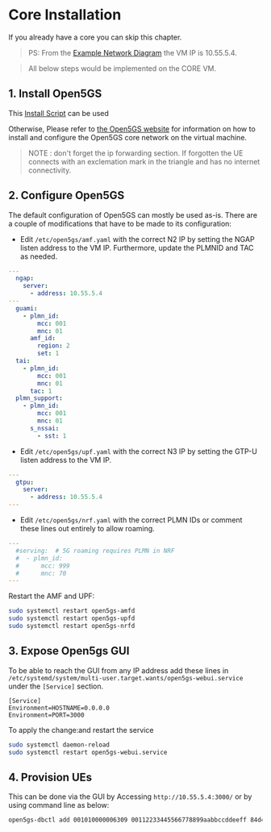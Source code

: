 # Core Installation

If you already have a core you can skip this chapter.

> PS: From the [Example Network Diagram](/drax-docs/) the VM IP is 10.55.5.4.

> All below steps would be implemented on the CORE VM.


## 1. Install Open5GS


This [Install Script](/drax-docs/core-install/open5gs_install_script_from_apt.sh) can be used 

Otherwise, Please refer to [the Open5GS website](https://open5gs.org/open5gs/docs/guide/01-quickstart/) for information on how to install and configure the Open5GS core network on the virtual machine.

> NOTE : don't forget the ip forwarding section. If forgotten the UE connects with an exclemation mark in the triangle and has no internet connectivity.

## 2. Configure Open5GS

The default configuration of Open5GS can mostly be used as-is.
There are a couple of modifications that have to be made to its configuration:

- Edit `/etc/open5gs/amf.yaml` with the correct N2 IP by setting the NGAP listen address to the VM IP. Furthermore, update the PLMNID and TAC as needed.

``` yaml
---
  ngap:
    server:
      - address: 10.55.5.4
---
  guami:
    - plmn_id:
        mcc: 001
        mnc: 01
      amf_id:
        region: 2
        set: 1
  tai:
    - plmn_id:
        mcc: 001
        mnc: 01
      tac: 1
  plmn_support:
    - plmn_id:
        mcc: 001
        mnc: 01
      s_nssai:
        - sst: 1
```

- Edit `/etc/open5gs/upf.yaml` with the correct N3 IP by setting the GTP-U listen address to the VM IP.

``` yaml
---
  gtpu:
    server:
      - address: 10.55.5.4
---
```

- Edit `/etc/open5gs/nrf.yaml` with the correct PLMN IDs or comment these lines out entirely to allow roaming.

``` yaml
---
  #serving:  # 5G roaming requires PLMN in NRF
  #  - plmn_id:
  #      mcc: 999
  #      mnc: 70
---
```

Restart the AMF and UPF:

``` bash
sudo systemctl restart open5gs-amfd
sudo systemctl restart open5gs-upfd
sudo systemctl restart open5gs-nrfd
```

## 3. Expose Open5gs GUI

To be able to reach the GUI from any IP address add these lines in `/etc/systemd/system/multi-user.target.wants/open5gs-webui.service` under the `[Service]` section.

```
[Service]
Environment=HOSTNAME=0.0.0.0
Environment=PORT=3000
```

To apply the change:and restart the service 

```bash
sudo systemctl daemon-reload
sudo systemctl restart open5gs-webui.service
```

## 4. Provision UEs

This can be done via the GUI by Accessing `http://10.55.5.4:3000/` or by using command line as below:

``` bash
open5gs-dbctl add 001010000006309 00112233445566778899aabbccddeeff 84d4c9c08b4f482861e3a9c6c35bc4d8
```

